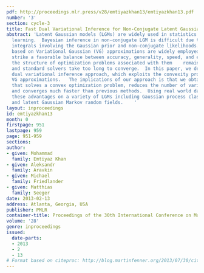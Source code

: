 ```yaml
---
pdf: http://proceedings.mlr.press/v28/emtiyazkhan13/emtiyazkhan13.pdf
number: '3'
section: cycle-3
title: Fast Dual Variational Inference for Non-Conjugate Latent Gaussian Models
abstract: 'Latent Gaussian models (LGMs) are widely used in statistics and machine
  learning.  Bayesian inference in non-conjugate LGM is difficult due to intractable
  integrals involving the Gaussian prior and non-conjugate likelihoods.  Algorithms
  based on Variational Gaussian (VG) approximations are widely employed since they
  strike a favorable balance between accuracy, generality, speed, and ease of use.  However,
  the structure of optimization problems associated with them    remains poorly understood,
  and standard solvers take too long to converge.  In this paper, we derive a novel
  dual variational inference approach, which exploits the convexity property of the
  VG approximations.   The implications of our approach is that we obtain an algorithm
  that solves a convex optimization problem, reduces the number of variational parameters,
  and converges much faster than previous methods.  Using real world data, we demonstrate
  these advantages on a variety of LGMs including Gaussian process classification
  and latent Gaussian Markov random fields.    '
layout: inproceedings
id: emtiyazkhan13
month: 0
firstpage: 951
lastpage: 959
page: 951-959
sections: 
author:
- given: Mohammad
  family: Emtiyaz Khan
- given: Aleksandr
  family: Aravkin
- given: Michael
  family: Friedlander
- given: Matthias
  family: Seeger
date: 2013-02-13
address: Atlanta, Georgia, USA
publisher: PMLR
container-title: Proceedings of the 30th International Conference on Machine Learning
volume: '28'
genre: inproceedings
issued:
  date-parts:
  - 2013
  - 2
  - 13
# Format based on citeproc: http://blog.martinfenner.org/2013/07/30/citeproc-yaml-for-bibliographies/
---
```

